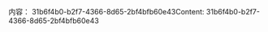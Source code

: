 <span data-ttu-id="57227-101">内容： 31b6f4b0-b2f7-4366-8d65-2bf4bfb60e43</span><span class="sxs-lookup"><span data-stu-id="57227-101">Content: 31b6f4b0-b2f7-4366-8d65-2bf4bfb60e43</span></span>